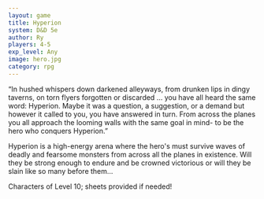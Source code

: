 ```yaml
---
layout: game
title: Hyperion
system: D&D 5e
author: Ry
players: 4-5
exp_level: Any
image: hero.jpg
category: rpg
---
```


“In hushed whispers down darkened alleyways, from drunken lips in dingy taverns, on torn flyers forgotten or discarded … you have all heard the same word: Hyperion. Maybe it was a question, a suggestion, or a demand but however it called to you, you have answered in turn. From across the planes you all approach the looming walls with the same goal in mind- to be the hero who conquers Hyperion.”


Hyperion is a high-energy arena where the hero's must survive waves of deadly and fearsome monsters from across all the planes in existence. Will they be strong enough to endure and be crowned victorious or will they be slain like so many before them…


Characters of Level 10; sheets provided if needed!
